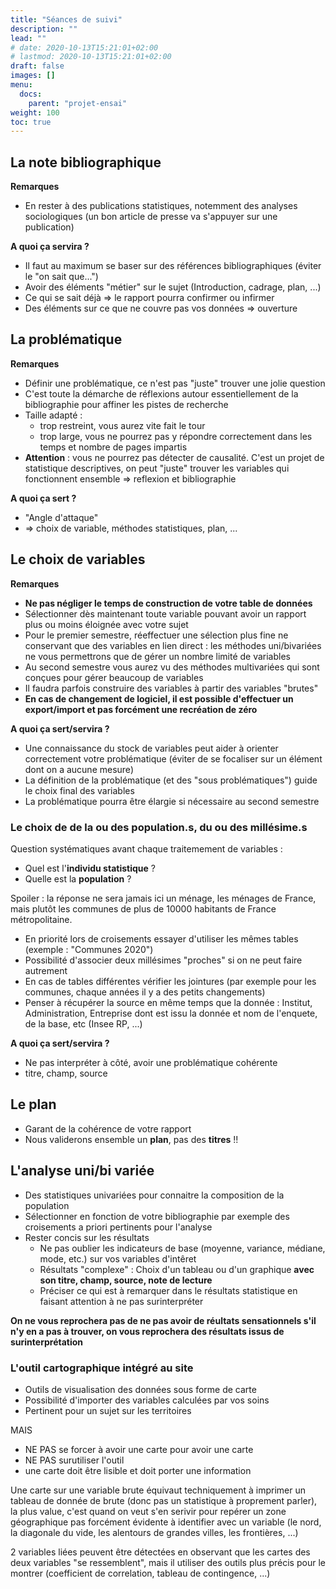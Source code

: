 ```yaml
---
title: "Séances de suivi"
description: ""
lead: ""
# date: 2020-10-13T15:21:01+02:00
# lastmod: 2020-10-13T15:21:01+02:00
draft: false
images: []
menu:
  docs:
    parent: "projet-ensai"
weight: 100
toc: true
---
```


## La note bibliographique

**Remarques**

- En rester à des publications statistiques, notemment des analyses sociologiques (un bon article de presse va s'appuyer sur une publication)

**A quoi ça servira ?**

- Il faut au maximum se baser sur des références bibliographiques (éviter le "on sait que...")
- Avoir des éléments "métier" sur le sujet (Introduction, cadrage, plan, ...)
- Ce qui se sait déjà => le rapport pourra confirmer ou infirmer
- Des éléments sur ce que ne couvre pas vos données => ouverture


## La problématique

**Remarques**

- Définir une problématique, ce n'est pas "juste" trouver une jolie question
- C'est toute la démarche de réflexions autour essentiellement de la bibliographie pour affiner les pistes de recherche
- Taille adapté :
  - trop restreint, vous aurez vite fait le tour
  - trop large, vous ne pourrez pas y répondre correctement dans les temps et nombre de pages impartis
- **Attention** : vous ne pourrez pas détecter de causalité. C'est un projet de statistique descriptives, on peut "juste" trouver les variables qui fonctionnent ensemble => reflexion et bibliographie

**A quoi ça sert ?**

- "Angle d'attaque"
- => choix de variable, méthodes statistiques, plan, ...

## Le choix de variables

**Remarques**

- **Ne pas négliger le temps de construction de votre table de données**
- Sélectionner dès maintenant toute variable pouvant avoir un rapport plus ou moins éloignée avec votre sujet
- Pour le premier semestre, réeffectuer une sélection plus fine ne conservant que des variables en lien direct : les méthodes uni/bivariées ne vous permettrons que de gérer un nombre limité de variables
- Au second semestre vous aurez vu des méthodes multivariées qui sont conçues pour gérer beaucoup de variables
- Il faudra parfois construire des variables à partir des variables "brutes"
- **En cas de changement de logiciel, il est possible d'effectuer un export/import et pas forcément une recréation de zéro**

**A quoi ça sert/servira ?**
- Une connaissance du stock de variables peut aider à orienter correctement votre problématique (éviter de se focaliser sur un élément dont on a aucune mesure)
- La définition de la problématique (et des "sous problématiques") guide le choix final des variables
- La problématique pourra être élargie si nécessaire au second semestre

### Le choix de de la ou des population.s, du ou des millésime.s

Question systématiques avant chaque traitemement de variables :
  - Quel est l'**individu statistique** ?
  - Quelle est la **population** ?

Spoiler : la réponse ne sera jamais ici un ménage, les ménages de France, mais plutôt les communes de plus de 10000 habitants de France métropolitaine.

- En priorité lors de croisements essayer d'utiliser les mêmes tables (exemple : "Communes 2020")
- Possibilité d'associer deux millésimes "proches" si on ne peut faire autrement
- En cas de tables différentes vérifier les jointures (par exemple pour les communes, chaque années il y a des petits changements)
- Penser à récupérer la source en même temps que la donnée : Institut, Administration, Entreprise dont est issu la donnée et nom de l'enquete, de la base, etc  (Insee RP, ...)

**A quoi ça sert/servira ?**
- Ne pas interpréter à côté, avoir une problématique cohérente
- titre, champ, source


## Le plan

- Garant de la cohérence de votre rapport
- Nous validerons ensemble un **plan**, pas des **titres** !!


## L'analyse uni/bi variée

- Des statistiques univariées pour connaitre la composition de la population
- Sélectionner en fonction de votre bibliographie par exemple des croisements a priori pertinents pour l'analyse
- Rester concis sur les résultats
  - Ne pas oublier les indicateurs de base (moyenne, variance, médiane, mode, etc.) sur vos variables d'intêret
  - Résultats "complexe" : Choix d'un tableau ou d'un graphique **avec son titre, champ, source, note de lecture**
  - Préciser ce qui est à remarquer dans le résultats statistique en faisant attention à ne pas surinterpréter

**On ne vous reprochera pas de ne pas avoir de réultats sensationnels s'il n'y en a pas à trouver, on vous reprochera des résultats issus de surinterprétation**


### L'outil cartographique intégré au site

- Outils de visualisation des données sous forme de carte
- Possibilité d'importer des variables calculées par vos soins
- Pertinent pour un sujet sur les territoires

MAIS

- NE PAS se forcer à avoir une carte pour avoir une carte
- NE PAS surutiliser l'outil
- une carte doit être lisible et doit porter une information

Une carte sur une variable brute équivaut techniquement à imprimer un tableau de donnée de brute (donc pas un statistique à proprement parler), la plus value, c'est quand on veut s'en serivir pour repérer un zone géographique pas forcément évidente à identifier avec un variable (le nord, la diagonale du vide, les alentours de grandes villes, les frontières, ...)

2 variables liées peuvent être détectées en observant que les cartes des deux variables "se ressemblent", mais il utiliser des outils plus précis pour le montrer (coefficient de correlation, tableau de contingence, ...)

